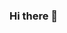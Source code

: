 ### Hi there 👋

<!--
**YEETy8/YEETy8** is a ✨ _special_ ✨ repository because its `README.md` (this file) appears on your GitHub profile.

tests
